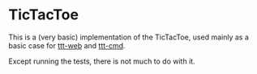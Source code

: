 TicTacToe
=========

This is a (very basic) implementation of the TicTacToe, used mainly as a basic case for [ttt-web](http://github.com/vanakenm/ttt-web) and [ttt-cmd](http://github.com/vanakenm/ttt-cmd).

Except running the tests, there is not much to do with it.
